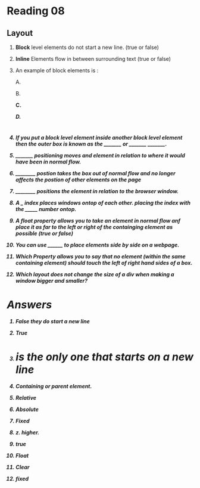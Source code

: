 # Reading 08

## Layout

1. **Block** level elements do not start a new line. (true or false)

2. **Inline** Elements flow in between surrounding text (true or false)

3. An example of block elements is :

    A. <img>

    B. <b>

    C. <i>

    D. <h1>

4. If you put a **block** level element inside another **block** level element then the outer box is known as the _______ or _______ _______.

5. _______ positioning moves and element in relation to where it would have been in normal flow.

6. ________ postion takes the box out of normal flow and no longer affects the postion of other elements on the page

7. ________ positions the element in relation to the browser window.

8. A _ index places windows ontop of each other.
placing the index with the _____ number ontop.

9. A float property allows you to take an element in normal flow anf place it as far to the left or right of the containging element as possible (true or false)

10. You can use ______ to place elements side by side on a webpage.

11. Which Property allows you to say that no
element (within the same containing element) should touch the left of right hand sides of a box.

12. Which layout does not change the size of a div when making a window bigger and smaller?

# Answers

1. False they do start a new line

2. True

3. <h1> is the only one that starts on a new line

4. Containing or parent element.

5. Relative

6. Absolute

7. Fixed

8. z. higher.

9. true

10. Float

11. Clear

12. fixed
